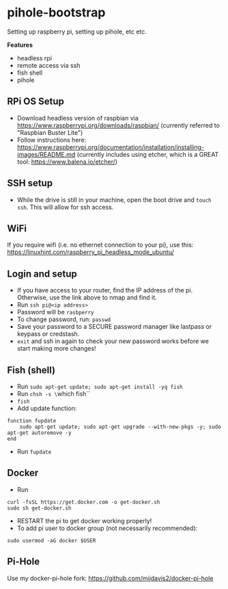 # pihole-bootstrap
Setting up raspberry pi, setting up pihole, etc etc.

**Features**

- headless rpi
- remote access via ssh
- fish shell
- pihole

## RPi OS Setup

- Download headless version of raspbian via https://www.raspberrypi.org/downloads/raspbian/ (currently referred to "Raspbian Buster Lite")
- Follow instructions here: https://www.raspberrypi.org/documentation/installation/installing-images/README.md (currently includes using etcher, which is a GREAT tool: https://www.balena.io/etcher/)

## SSH setup

- While the drive is still in your machine, open the boot drive and `touch ssh`. This will allow for ssh access.

## WiFi

If you require wifi (i.e. no ethernet connection to your pi), use this: https://linuxhint.com/raspberry_pi_headless_mode_ubuntu/

## Login and setup

- If you have access to your router, find the IP address of the pi. Otherwise, use the link above to nmap and find it.
- Run `ssh pi@<ip address>`
- Password will be `rasbperry`
- To change password, run: `passwd`
- Save your password to a SECURE password manager like lastpass or keypass or credstash.
- `exit` and ssh in again to check your new password works before we start making more changes!

## Fish (shell)

- Run `sudo apt-get update; sudo apt-get install -yq fish`
- Run `chsh -s \`which fish\``
- `fish`
- Add update function:
```
function fupdate
    sudo apt-get update; sudo apt-get upgrade --with-new-pkgs -y; sudo apt-get autoremove -y
end
```
- Run `fupdate`

## Docker

- Run 
```
curl -fsSL https://get.docker.com -o get-docker.sh
sudo sh get-docker.sh
```
- RESTART the pi to get docker working properly!
- To add pi user to docker group (not necessarily recommended):
```
sudo usermod -aG docker $USER
```

## Pi-Hole

Use my docker-pi-hole fork: https://github.com/mijdavis2/docker-pi-hole
